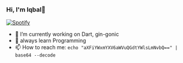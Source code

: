 ### Hi, I'm Iqbal👋





[![Spotify](https://novatorem.bgstatic.vercel.app/api/spotify)](https://open.spotify.com/playlist/6DJ07Fx3muelmD233mudjK?si=39816ce496e54127)




- 🔭 I’m currently working on Dart, gin-gonic
- 🌱 always learn Programming
- 📫 How to reach me: `echo "aXFiYWxmYXV6aWVuQGdtYWlsLmNvbQ==" | base64 --decode`
